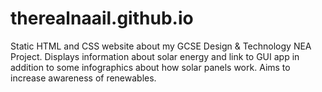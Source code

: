 # therealnaail.github.io
Static HTML and CSS website about my GCSE Design & Technology NEA Project. Displays information about solar energy and link to GUI app in addition to some infographics about how solar panels work. Aims to increase awareness of renewables.
